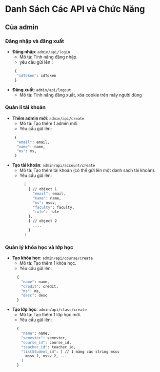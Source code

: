 # Danh Sách Các API và Chức Năng

## Của admin

### Đăng nhập và đăng xuất

- **Đăng nhập**: `admin/api/login`  
  - Mô tả: Tính năng đăng nhập.
  - yêu cầu gửi lên :
  ```bash
   {
    "idToken": idToken
   }
  ```
- **Đăng xuất**: `admin/api/logout`  
  - Mô tả: Tính năng đăng xuất, xóa cookie trên máy người dùng
### Quản lí tài khoản
- **Thêm admin mới**: `admin/api/create`  
  - Mô tả: Tạo thêm 1 admin mới.
  - Yêu cầu gửi lên:
  ```bash
   {
    "email": email,
    "name": name,
    "ms": ms,
   }
  ```
- **Tạo tài khoản**: `admin/api/account/create`  
  - Mô tả: Tạo thêm tài khoản (có thể gửi lên một danh sách tài khoản).
  - Yêu cầu gửi lên:
     ```bash
       [
         { // object 1
           "email": email,
           "name": name,
           "ms": mssv,
           "faculty": faculty,
           "role": role
         },
         { // object 2
           ....
         }
       ]
     ```
### Quản lý khóa học và lớp học 
- **Tạo khóa học**: `admin/api/course/create`  
    - Mô tả: Tạo thêm 1 khóa học.
    - Yêu cầu gửi lên: 
    ```bash
      {
        "name": name,
        "credit": credit,
        "ms": ms,
        "desc": desc
      }
    ```
- **Tạo lớp học**: `admin/api/class/create`  
    - Mô tả: Tạo thêm 1 lớp học mới.
    - Yêu cầu gửi lên:
    ```bash
      {
        "name": name,
        "semester": semester,
        "course_id": course_id,
        "teacher_id": teacher_id,
        "listStudent_id": [ // 1 mảng các string mssv
          mssv_1, mssv_2, ...
        ]
      }
    ```
